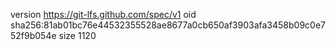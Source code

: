 version https://git-lfs.github.com/spec/v1
oid sha256:81ab01bc76e44532355528ae8677a0cb650af3903afa3458b09c0e752f9b054e
size 1120
